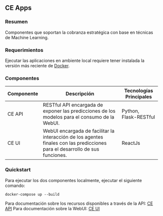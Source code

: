 ## CE Apps

### Resumen
Componentes que soportan la cobranza estratégica con base en técnicas de Machine Learning.

### Requerimientos
Ejecutar las aplicaciones en ambiente local requiere tener instalada la versión más reciente de [Docker](https://www.docker.com/products/docker-desktop).

### Componentes

|Componente|Descripción|Tecnologías Principales|
|---|---|---|
|CE API|RESTful API encargada de exponer las predicciones de los modelos para el consumo de la WebUI.|Python, Flask-RESTful|
|CE UI|WebUI encargada de facilitar la interacción de los agentes finales con las predicciones para el desarrollo de sus funciones.|ReactJs|

### Quickstart
Para ejecutar los dos componentes localmente, ejecutar el siguiente comando:

```
docker-compose up --build
```

Para documentación sobre los recursos disponibles a través de la API: [CE API](./ce-api)
Para documentación sobre la WebUI: [CE UI](./ce-ui)